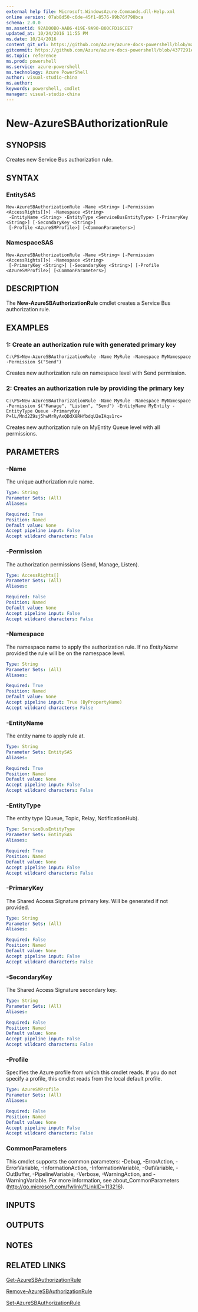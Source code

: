 ```yaml
---
external help file: Microsoft.WindowsAzure.Commands.dll-Help.xml
online version: 07ab8d50-c6de-45f1-8576-99b76f798bca
schema: 2.0.0
ms.assetid: 92AD00B0-AAB6-419E-9A90-B00CFD16CEE7
updated_at: 10/24/2016 11:55 PM
ms.date: 10/24/2016
content_git_url: https://github.com/Azure/azure-docs-powershell/blob/master/azureps-cmdlets-docs/ServiceManagement/Azure.Compute/v3.0.0/New-AzureSBAuthorizationRule.md
gitcommit: https://github.com/Azure/azure-docs-powershell/blob/4377291ee360e58e2c1c5d644155daf6a0279055/azureps-cmdlets-docs/ServiceManagement/Azure.Compute/v3.0.0/New-AzureSBAuthorizationRule.md
ms.topic: reference
ms.prod: powershell
ms.service: azure-powershell
ms.technology: Azure PowerShell
author: visual-studio-china
ms.author: 
keywords: powershell, cmdlet
manager: visual-studio-china
---
```


# New-AzureSBAuthorizationRule

## SYNOPSIS
Creates new Service Bus authorization rule.

## SYNTAX

### EntitySAS
```
New-AzureSBAuthorizationRule -Name <String> [-Permission <AccessRights[]>] -Namespace <String>
 -EntityName <String> -EntityType <ServiceBusEntityType> [-PrimaryKey <String>] [-SecondaryKey <String>]
 [-Profile <AzureSMProfile>] [<CommonParameters>]
```

### NamespaceSAS
```
New-AzureSBAuthorizationRule -Name <String> [-Permission <AccessRights[]>] -Namespace <String>
 [-PrimaryKey <String>] [-SecondaryKey <String>] [-Profile <AzureSMProfile>] [<CommonParameters>]
```

## DESCRIPTION
The **New-AzureSBAuthorizationRule** cmdlet creates a Service Bus authorization rule.

## EXAMPLES

### 1: Create an authorization rule with generated primary key
```
C:\PS>New-AzureSBAuthorizationRule -Name MyRule -Namespace MyNamespace -Permission $("Send")
```

Creates new authorization rule on namespace level with Send permission.

### 2: Creates an authorization rule by providing the primary key
```
C:\PS>New-AzureSBAuthorizationRule -Name MyRule -Namespace MyNamespace -Permission $("Manage", "Listen", "Send") -EntityName MyEntity -EntityType Queue -PrimaryKey P+lL/Mnd2Z9sj5hwMrRyAxQDdX8RHfbdqU2eIAqs1rc=
```

Creates new authorization rule on MyEntity Queue level with all permissions.

## PARAMETERS

### -Name
The unique authorization rule name.

```yaml
Type: String
Parameter Sets: (All)
Aliases: 

Required: True
Position: Named
Default value: None
Accept pipeline input: False
Accept wildcard characters: False
```

### -Permission
The authorization permissions (Send, Manage, Listen).

```yaml
Type: AccessRights[]
Parameter Sets: (All)
Aliases: 

Required: False
Position: Named
Default value: None
Accept pipeline input: False
Accept wildcard characters: False
```

### -Namespace
The namespace name to apply the authorization rule.
If no *EntityName* provided the rule will be on the namespace level.

```yaml
Type: String
Parameter Sets: (All)
Aliases: 

Required: True
Position: Named
Default value: None
Accept pipeline input: True (ByPropertyName)
Accept wildcard characters: False
```

### -EntityName
The entity name to apply rule at.

```yaml
Type: String
Parameter Sets: EntitySAS
Aliases: 

Required: True
Position: Named
Default value: None
Accept pipeline input: False
Accept wildcard characters: False
```

### -EntityType
The entity type (Queue, Topic, Relay, NotificationHub).

```yaml
Type: ServiceBusEntityType
Parameter Sets: EntitySAS
Aliases: 

Required: True
Position: Named
Default value: None
Accept pipeline input: False
Accept wildcard characters: False
```

### -PrimaryKey
The Shared Access Signature primary key.
Will be generated if not provided.

```yaml
Type: String
Parameter Sets: (All)
Aliases: 

Required: False
Position: Named
Default value: None
Accept pipeline input: False
Accept wildcard characters: False
```

### -SecondaryKey
The Shared Access Signature secondary key.

```yaml
Type: String
Parameter Sets: (All)
Aliases: 

Required: False
Position: Named
Default value: None
Accept pipeline input: False
Accept wildcard characters: False
```

### -Profile
Specifies the Azure profile from which this cmdlet reads.
If you do not specify a profile, this cmdlet reads from the local default profile.

```yaml
Type: AzureSMProfile
Parameter Sets: (All)
Aliases: 

Required: False
Position: Named
Default value: None
Accept pipeline input: False
Accept wildcard characters: False
```

### CommonParameters
This cmdlet supports the common parameters: -Debug, -ErrorAction, -ErrorVariable, -InformationAction, -InformationVariable, -OutVariable, -OutBuffer, -PipelineVariable, -Verbose, -WarningAction, and -WarningVariable. For more information, see about_CommonParameters (http://go.microsoft.com/fwlink/?LinkID=113216).

## INPUTS

## OUTPUTS

## NOTES

## RELATED LINKS

[Get-AzureSBAuthorizationRule](xref:ServiceManagement/Azure.Compute/v3.0.0/Get-AzureSBAuthorizationRule.md)

[Remove-AzureSBAuthorizationRule](xref:ServiceManagement/Azure.Compute/v3.0.0/Remove-AzureSBAuthorizationRule.md)

[Set-AzureSBAuthorizationRule](xref:ServiceManagement/Azure.Compute/v3.0.0/Set-AzureSBAuthorizationRule.md)


